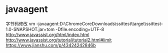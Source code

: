 # javaagent
字节码修改
vm  -javaagent:D:\ChromeCoreDownloads\ssittest\target\ssittest-1.0-SNAPSHOT.jar=tom -Dfile.encoding=UTF-8
http://www.javassist.org/html/index.html
http://www.javassist.org/tutorial/tutorial2.html#limit
https://www.jianshu.com/p/43424242846b
